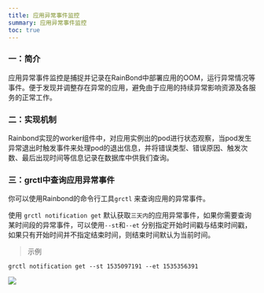 ```yaml
---
title: 应用异常事件监控
summary: 应用异常事件监控
toc: true
---
```



### 一：简介

应用异常事件监控是捕捉并记录在RainBond中部署应用的OOM，运行异常情况等事件。便于发现并调整存在异常的应用，避免由于应用的持续异常影响资源及各服务的正常工作。



### 二：实现机制

Rainbond实现的worker组件中，对应用实例出的pod进行状态观察，当pod发生异常退出时触发事件来处理pod的退出信息，并将错误类型、错误原因、触发次数、最后出现时间等信息记录在数据库中供我们查询。



### 三：grctl中查询应用异常事件

你可以使用Rainbond的命令行工具`grctl` 来查询应用的异常事件。

使用 `grctl notification get` 默认获取`三天内`的应用异常事件，如果你需要查询某时间段的异常事件，可以使用`--st`和`--et` 分别指定开始时间戳与结束时间戳，如果只有开始时间并不指定结束时间，则结束时间默认为当前时间。

> 示例

`grctl notification get --st 1535097191 --et 1535356391`

![](https://static.goodrain.com/images/docs/3.7/monitor/service-error2.png)
